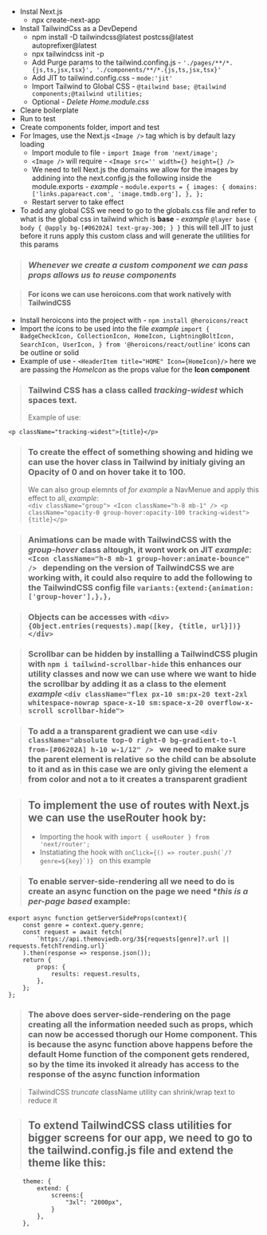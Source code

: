 
- Instal Next.js
  - npx create-next-app
- Install TailwindCss as a DevDepend
  - npm install -D tailwindcss@latest postcss@latest autoprefixer@latest
  - npx tailwindcss init -p
  - Add Purge params to the tailwind.confing.js - ```'./pages/**/*.{js,ts,jsx,tsx}', './components/**/*.{js,ts,jsx,tsx}'```
  - Add JIT to tailwind.config.css - ```mode:'jit'```
  - Import Tailwind to Global CSS - ```@tailwind base; @tailwind components;@tailwind utilities;```
  - Optional - *Delete Home.module.css*
- Cleare boilerplate
- Run to test
- Create components folder, import and test
- For Images, use the Next.js ```<Image />``` tag which is by default lazy loading
  - Import module to file - ```import Image from 'next/image';```
  - ```<Image />``` will require - ```<Image src='' width={} height={} />```
  - We need to tell Next.js the domains we allow for the images by addining into the next.config.js the following inside the module.exports - *example* - ```module.exports = {
	images: {
		domains: ['links.papareact.com', 'image.tmdb.org'],
	},
};```
  - Restart server to take effect
- To add any global CSS we need to go to the globals.css file and refer to what is the global css in tailwind which is **base** - *example* ```@layer base {
	body {
		@apply bg-[#06202A] text-gray-300;
	}
}``` this will tell JIT to just before it runs apply this custom class and will generate the utilities for this params

> ### *Whenever we create a custom component we can pass **props** allows us to reuse components*

> #### For icons we can use heroicons.com that work natively with TailwindCSS

- Install heroicons into the project with - ```npm install @heroicons/react``` 
- Import the icons to be used into the file *example* ```import {
  BadgeCheckIcon,
  CollectionIcon,
  HomeIcon,
  LightningBoltIcon,
  SearchIcon,
  UserIcon,
} from '@heroicons/react/outline'``` icons can be outline or solid
- Example of use - ```<HeaderItem title="HOME" Icon={HomeIcon}/>```  here we are passing the *HomeIcon* as the props value for the **Icon component**
> ### Tailwind CSS has a class called *tracking-widest* which spaces text.
> Example of use:
```
<p className="tracking-widest">{title}</p>
```
> ### To create the effect of something showing and hiding we can use the hover class in Tailwind by initialy giving an Opacity of 0 and on hover take it to 100.
> We can also group elemnts of *for example* a NavMenue and apply this effect to all, *example*:  
```<div className="group"> <Icon className="h-8 mb-1" /> <p className="opacity-0 group-hover:opacity-100 tracking-widest">{title}</p>```

> ### Animations can be made with TailwindCSS with the *group-hover* class altough, it wont work on JIT *example*: ```<Icon className="h-8 mb-1 group-hover:animate-bounce" /> ``` depending on the version of TailwindCSS we are working with, it could also require to add the following to the TailwindCSS config file ```variants:{extend:{animation: ['group-hover'],},},```

> ### Objects can be accesses with ```<div>{Object.entries(requests).map([key, {title, url}])}</div>```

> ### Scrollbar can be hidden by installing a TailwindCSS plugin with ```npm i tailwind-scrollbar-hide``` this enhances our utility classes and now we can use where we want to hide the scrollbar by adding it as a class to the element *example* ```<div className="flex px-10 sm:px-20 text-2xl whitespace-nowrap space-x-10 sm:space-x-20 overflow-x-scroll scrollbar-hide">```

> ### To add a a transparent gradient we can use ```<div className="absolute top-0 right-0 bg-gradient-to-l from-[#06202A] h-10 w-1/12" /> ``` we need to make sure the parent element is relative so the child can be absolute to it and as in this case we are only giving the element a from color and not a to it creates a transparent gradient

> ## To implement the use of routes with Next.js we can use the useRouter hook by:
> - Importing the hook with ```import { useRouter } from 'next/router';```
> - Instatiating the hook with ```onClick={() => router.push(`/?genre=${key}`)} ``` on this example

> ### To enable server-side-rendering all we need to do is create an async function on the page we need **this is a per-page based* example: 
```
export async function getServerSideProps(context){
	const genre = context.query.genre;
	const request = await fetch(
		`https://api.themoviedb.org/3${requests[genre]?.url || requests.fetchTrending.url}`
	).then(response => response.json());
	return {
		props: {
			results: request.results,
		},
	};
};
```
> ### The above does server-side-rendering on the page creating all the information needed such as props, which can now be accessed thorugh our Home component. This is because the async function above happens before the default Home function of the component gets rendered, so by the time its invoked it already has access to the response of the async function information

> TailwindCSS *truncate* className utility can shrink/wrap text to reduce it

> ## To extend TailwindCSS class utilities for bigger screens for our app, we need to go to the tailwind.config.js file and extend the theme like this: 
``` 
	theme: {
		extend: {
			screens:{
				"3xl": "2000px",
			}
		},
	},
  ```